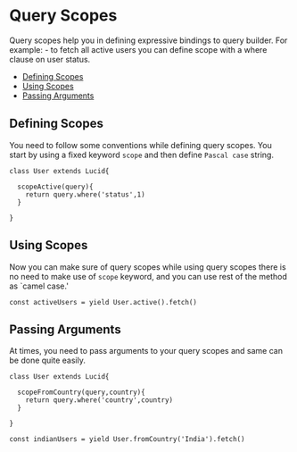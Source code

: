 # Query Scopes

Query scopes help you in defining expressive bindings to query builder. For example: - to fetch all active users you can define scope with a where clause on user status.



- [Defining Scopes](#defining-scopes)
- [Using Scopes](#using-scopes)
- [Passing Arguments](#passing-arguments)



## Defining Scopes
You need to follow some conventions while defining query scopes. You start by using a fixed keyword `scope` and then define `Pascal case` string.

```javascript,line-numbers
class User extends Lucid{

  scopeActive(query){
    return query.where('status',1)
  }

}
```



## Using Scopes
Now you can make sure of query scopes while using query scopes there is no need to make use of `scope` keyword, and you can use rest of the method as `camel case.'

```javascript,line-numbers
const activeUsers = yield User.active().fetch()
```



## Passing Arguments
At times, you need to pass arguments to your query scopes and same can be done quite easily.

```javascript,line-numbers
class User extends Lucid{

  scopeFromCountry(query,country){
    return query.where('country',country)
  }

}
```

```javascript,line-numbers
const indianUsers = yield User.fromCountry('India').fetch()
```
